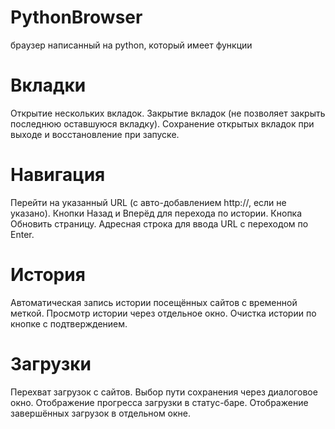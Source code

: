 # PythonBrowser
браузер написанный на python, который имеет функции

# Вкладки
Открытие нескольких вкладок.
Закрытие вкладок (не позволяет закрыть последнюю оставшуюся вкладку).
Сохранение открытых вкладок при выходе и восстановление при запуске.
# Навигация
Перейти на указанный URL (с авто-добавлением http://, если не указано).
Кнопки Назад и Вперёд для перехода по истории.
Кнопка Обновить страницу.
Адресная строка для ввода URL с переходом по Enter.
# История
Автоматическая запись истории посещённых сайтов с временной меткой.
Просмотр истории через отдельное окно.
Очистка истории по кнопке с подтверждением.
# Загрузки
Перехват загрузок с сайтов.
Выбор пути сохранения через диалоговое окно.
Отображение прогресса загрузки в статус-баре.
Отображение завершённых загрузок в отдельном окне.



